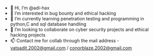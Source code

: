 - 👋 Hi, I’m @adi-hax
- 👀 I’m interested in bug bounty and ethical hacking
- 🌱 I’m currently learning penetration testing and programming in python,C and sql database handling
- 💞️ I’m looking to collaborate on cyber security projects and ethical hacking projects
- 📫 Contact me for collab through the mail address - vatsadit.2002@gmail.com / conorblaze.2002@gmail.com

<!---
adi-hax/adi-hax is a ✨ special ✨ repository because its `README.md` (this file) appears on your GitHub profile.
You can click the Preview link to take a look at your changes.
--->
